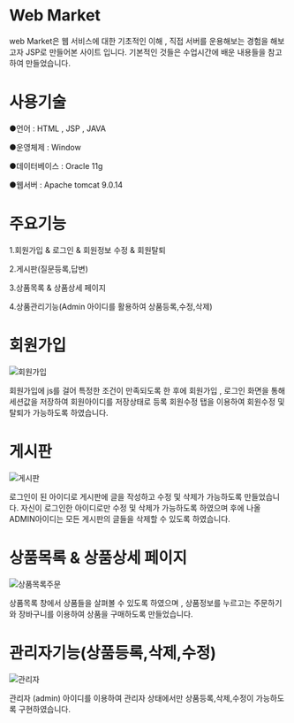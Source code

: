 # Web Market
web Market은 웹 서비스에 대한 기초적인 이해 , 직접 서버를 운용해보는 경험을 해보고자 JSP로 만들어본 사이트 입니다.
기본적인 것들은 수업시간에 배운 내용들을 참고하여 만들었습니다.

# 사용기술
●언어 : HTML , JSP , JAVA

●운영체제 : Window

●데이터베이스 : Oracle 11g

●웹서버 : Apache tomcat 9.0.14

# 주요기능
1.회원가입 & 로그인 & 회원정보 수정 & 회원탈퇴

2.게시판(질문등록,답변)

3.상품목록 & 상품상세 페이지

4.상품관리기능(Admin 아이디를 활용하여 상품등록,수정,삭제)

# 회원가입
![회원가입](https://user-images.githubusercontent.com/89904439/149617450-580f7716-b776-45f4-8644-2bcf4a12e59e.gif)

회원가입에 js를 걸어 특정한 조건이 만족되도록 한 후에 회원가입 , 로그인 화면을 통해 세션값을 저장하여 회원아이디를 저장상태로 등록
회원수정 탭을 이용하여 회원수정 및 탈퇴가 가능하도록 하였습니다.

# 게시판 
![게시판](https://user-images.githubusercontent.com/89904439/149617545-b99f8adb-37cd-4886-af49-7cb5b2e1a549.gif)

로그인이 된 아이디로 게시판에 글을 작성하고 수정 및 삭제가 가능하도록 만들었습니다. 자신이 로그인한 아이디로만 수정 및 삭제가 가능하도록 하였으며 후에 나올
ADMIN아이디는 모든 게시판의 글들을 삭제할 수 있도록 하였습니다.

# 상품목록 & 상품상세 페이지
![상품목록주문](https://user-images.githubusercontent.com/89904439/149617638-6bb64612-54cc-4719-a171-276b525cb5e9.gif)

상품목록 창에서 상품들을 살펴볼 수 있도록 하였으며 , 상품정보를 누르고는 주문하기와 장바구니를 이용하여 상품을 구매하도록 만들었습니다.

# 관리자기능(상품등록,삭제,수정)
![관리자](https://user-images.githubusercontent.com/89904439/149617708-083d3719-e8eb-4254-8767-1cf7969f2460.gif)

관리자 (admin) 아이디를 이용하여 관리자 상태에서만 상품등록,삭제,수정이 가능하도록 구현하였습니다.
